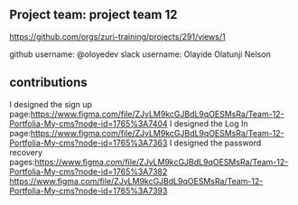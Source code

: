 ## Project team: project team 12 
https://github.com/orgs/zuri-training/projects/291/views/1

github username: @oloyedev
slack username: Olayide Olatunji Nelson

## contributions
I designed the sign up page:https://www.figma.com/file/ZJvLM9kcGJBdL9qOESMsRa/Team-12-Portfolia-My-cms?node-id=1765%3A7404
I designed the Log In page:https://www.figma.com/file/ZJvLM9kcGJBdL9qOESMsRa/Team-12-Portfolia-My-cms?node-id=1765%3A7363
I designed the password recovery pages:https://www.figma.com/file/ZJvLM9kcGJBdL9qOESMsRa/Team-12-Portfolia-My-cms?node-id=1765%3A7382
https://www.figma.com/file/ZJvLM9kcGJBdL9qOESMsRa/Team-12-Portfolia-My-cms?node-id=1765%3A7393
